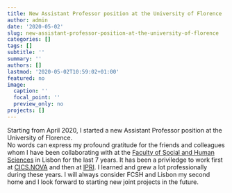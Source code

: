 ```yaml
---
title: New Assistant Professor position at the University of Florence
author: admin
date: '2020-05-02'
slug: new-assistant-professor-position-at-the-university-of-florence
categories: []
tags: []
subtitle: ''
summary: ''
authors: []
lastmod: '2020-05-02T10:59:02+01:00'
featured: no
image:
  caption: ''
  focal_point: ''
  preview_only: no
projects: []
---
```

Starting from April 2020, I started a new Assistant Professor position at the University of Florence.  
No words can express my profound gratitude for the friends and colleagues whom I have been collaborating with at the [Faculty of Social and Human Sciences](https://www.fcsh.unl.pt/) in Lisbon for the last 7 years. It has been a priviledge to work first at [CICS.NOVA](https://www.cics.nova.fcsh.unl.pt/) and then at [IPRI](http://www.ipri.pt/index.php/pt/). I learned and grew a lot professionally during these years. I will always consider FCSH and Lisbon my second home and I look forward to starting new joint projects in the future.        